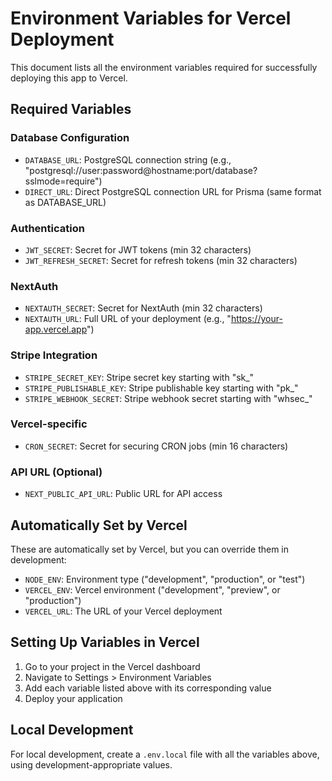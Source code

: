 # Environment Variables for Vercel Deployment

This document lists all the environment variables required for successfully deploying this app to Vercel.

## Required Variables

### Database Configuration
- `DATABASE_URL`: PostgreSQL connection string (e.g., "postgresql://user:password@hostname:port/database?sslmode=require")
- `DIRECT_URL`: Direct PostgreSQL connection URL for Prisma (same format as DATABASE_URL)

### Authentication
- `JWT_SECRET`: Secret for JWT tokens (min 32 characters)
- `JWT_REFRESH_SECRET`: Secret for refresh tokens (min 32 characters)

### NextAuth
- `NEXTAUTH_SECRET`: Secret for NextAuth (min 32 characters)
- `NEXTAUTH_URL`: Full URL of your deployment (e.g., "https://your-app.vercel.app")

### Stripe Integration
- `STRIPE_SECRET_KEY`: Stripe secret key starting with "sk_"
- `STRIPE_PUBLISHABLE_KEY`: Stripe publishable key starting with "pk_"
- `STRIPE_WEBHOOK_SECRET`: Stripe webhook secret starting with "whsec_"

### Vercel-specific
- `CRON_SECRET`: Secret for securing CRON jobs (min 16 characters)

### API URL (Optional)
- `NEXT_PUBLIC_API_URL`: Public URL for API access

## Automatically Set by Vercel
These are automatically set by Vercel, but you can override them in development:

- `NODE_ENV`: Environment type ("development", "production", or "test")
- `VERCEL_ENV`: Vercel environment ("development", "preview", or "production")
- `VERCEL_URL`: The URL of your Vercel deployment

## Setting Up Variables in Vercel

1. Go to your project in the Vercel dashboard
2. Navigate to Settings > Environment Variables
3. Add each variable listed above with its corresponding value
4. Deploy your application

## Local Development

For local development, create a `.env.local` file with all the variables above, using development-appropriate values. 